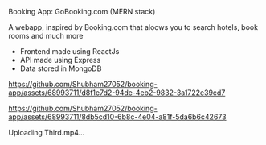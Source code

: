 Booking App: GoBooking.com (MERN stack)

A webapp, inspired by Booking.com that aloows you to search hotels, book rooms and much more

- Frontend made using ReactJs
- API made using Express
- Data stored in MongoDB




https://github.com/Shubham27052/booking-app/assets/68993711/d8f1e7d2-94de-4eb2-9832-3a1722e39cd7



https://github.com/Shubham27052/booking-app/assets/68993711/8db5cd10-6b8c-4e04-a81f-5da6b6c42673



Uploading Third.mp4…

